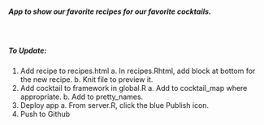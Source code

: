 ##### *App to show our favorite recipes for our favorite cocktails.*

<br /> 

##### **To Update:**
1. Add recipe to recipes.html
    a. In recipes.Rhtml, add block at bottom for the new recipe.
    b. Knit file to preview it.
2. Add cocktail to framework in global.R
    a. Add to cocktail_map where appropriate.
    b. Add to pretty_names.
3. Deploy app
    a. From server.R, click the blue Publish icon.
4. Push to Github

